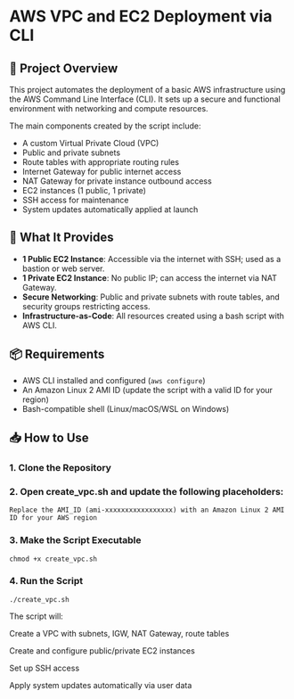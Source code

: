 # AWS VPC and EC2 Deployment via CLI

## 📖 Project Overview

This project automates the deployment of a basic AWS infrastructure using the AWS Command Line Interface (CLI). It sets up a secure and functional environment with networking and compute resources.

The main components created by the script include:

- A custom Virtual Private Cloud (VPC)
- Public and private subnets
- Route tables with appropriate routing rules
- Internet Gateway for public internet access
- NAT Gateway for private instance outbound access
- EC2 instances (1 public, 1 private)
- SSH access for maintenance
- System updates automatically applied at launch

## 🚀 What It Provides

- **1 Public EC2 Instance**: Accessible via the internet with SSH; used as a bastion or web server.
- **1 Private EC2 Instance**: No public IP; can access the internet via NAT Gateway.
- **Secure Networking**: Public and private subnets with route tables, and security groups restricting access.
- **Infrastructure-as-Code**: All resources created using a bash script with AWS CLI.

## 📦 Requirements

- AWS CLI installed and configured (`aws configure`)
- An Amazon Linux 2 AMI ID (update the script with a valid ID for your region)
- Bash-compatible shell (Linux/macOS/WSL on Windows)

## 📥 How to Use

### 1. Clone the Repository

### 2. Open create_vpc.sh and update the following placeholders:

	Replace the AMI_ID (ami-xxxxxxxxxxxxxxxxx) with an Amazon Linux 2 AMI ID for your AWS region

### 3. Make the Script Executable
	chmod +x create_vpc.sh

### 4. Run the Script
	./create_vpc.sh

The script will:

Create a VPC with subnets, IGW, NAT Gateway, route tables

Create and configure public/private EC2 instances

Set up SSH access

Apply system updates automatically via user data